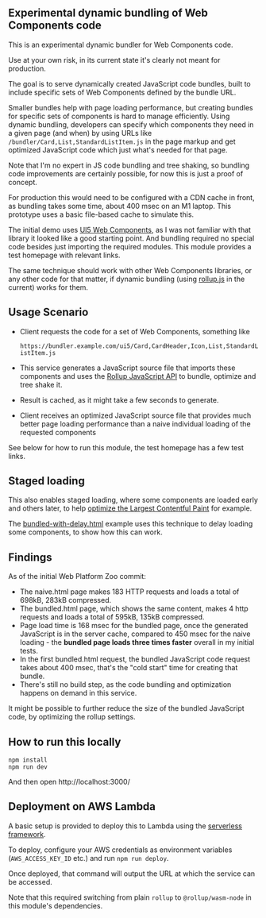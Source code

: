 Experimental dynamic bundling of Web Components code
----

This is an experimental dynamic bundler for Web Components code.

Use at your own risk, in its current state it's clearly not
meant for production.

The goal is to serve dynamically created JavaScript code bundles,
built to include specific sets of Web Components defined by the
bundle URL.

Smaller bundles help with page loading performance,
but creating bundles for specific sets of components is hard to
manage efficiently. Using dynamic bundling, developers can specify which
components they need in a given page (and when) by using URLs like
`/bundler/Card,List,StandardListItem.js` in the page markup and get
optimized JavaScript code which just what's needed for that page.

Note that I'm no expert in JS code bundling and tree shaking, so
bundling code improvements are certainly possible, for now this
is just a proof of concept.

For production this would need to be configured with a CDN cache
in front, as bundling takes some time, about 400 msec on an M1
laptop. This prototype uses a basic file-based cache to simulate
this.

The initial demo uses [UI5 Web Components](https://sap.github.io/ui5-webcomponents/),
as I was not familiar with that library it looked like a good starting point.
And bundling required no special code besides just importing the required
modules. This module provides a test homepage with relevant links.

The same technique should work with other Web Components libraries,
or any other code for that matter, if dynamic bundling (using
[rollup.js](https://rollupjs.org/) in the current) works for them.

## Usage Scenario

- Client requests the code for a set of Web Components, something like

    `https://bundler.example.com/ui5/Card,CardHeader,Icon,List,StandardListItem.js`

- This service generates a JavaScript source file that imports these components and uses the <a href="https://rollupjs.org/javascript-api/">Rollup JavaScript API</a> to bundle, optimize and tree shake it.
- Result is cached, as it might take a few seconds to generate.
- Client receives an optimized JavaScript source file that provides much better page loading performance than a naive individual loading of the requested components

See below for how to run this module, the test homepage has a few test links.

## Staged loading

This also enables staged loading, where some components are loaded early and others later, to
help [optimize the Largest Contentful Paint](https://web.dev/articles/optimize-lcp) for example.

The [bundled-with-delay.html](./public/bundled-with-delay.html) example uses this technique to delay loading some
components, to show how this can work.

## Findings

As of the initial Web Platform Zoo commit:

- The naive.html page makes 183 HTTP requests and loads a total of 698kB, 283kB compressed.
- The bundled.html page, which shows the same content, makes 4 http requests and loads a total of 595kB, 135kB compressed.
- Page load time is 168 msec for the bundled page, once the generated JavaScript is in the server cache, compared to 450 msec for the naive loading - the **bundled page loads three times faster** overall in my initial tests.
- In the first bundled.html request, the bundled JavaScript code request takes about 400 msec, that's the "cold start" time for creating that bundle.
- There's still no build step, as the code bundling and optimization happens on demand in this service.

It might be possible to further reduce the size of the bundled JavaScript code, by optimizing the rollup settings.

## How to run this locally

    npm install 
    npm run dev

And then open http://localhost:3000/

## Deployment on AWS Lambda

A basic setup is provided to deploy this to Lambda using the
[serverless framework](https://www.serverless.com/).

To deploy, configure your AWS credentials as environment variables
(`AWS_ACCESS_KEY_ID` etc.) and run `npm run deploy`.

Once deployed, that command will output the URL at which the
service can be accessed.

Note that this required switching from plain `rollup` to
`@rollup/wasm-node` in this module's dependencies.
